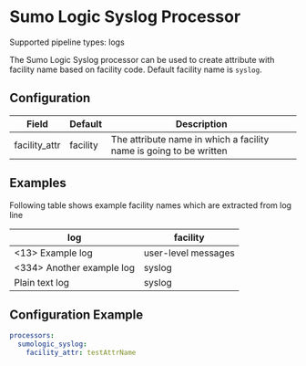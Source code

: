 # Sumo Logic Syslog Processor

Supported pipeline types: logs

The Sumo Logic Syslog processor can be used to create attribute with facility name
based on facility code. Default facility name is `syslog`.

## Configuration

| Field         | Default  | Description                                                        |
|---------------|----------|--------------------------------------------------------------------|
| facility_attr | facility | The attribute name in which a facility name is going to be written |

## Examples

Following table shows example facility names which are extracted from log line

| log                       | facility            |
|---------------------------|---------------------|
| <13> Example log          | user-level messages |
| <334> Another example log | syslog              |
| Plain text log            | syslog              |

## Configuration Example

```yaml
processors:
  sumologic_syslog:
    facility_attr: testAttrName
```
